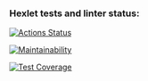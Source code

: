 ### Hexlet tests and linter status:
[![Actions Status](https://github.com/Tural-Aliyev/php-project-lvl1/workflows/hexlet-check/badge.svg)](https://github.com/Tural-Aliyev/php-project-lvl1/actions)

[![Maintainability](https://api.codeclimate.com/v1/badges/a99a88d28ad37a79dbf6/maintainability)](https://codeclimate.com/github/codeclimate/codeclimate/maintainability)

[![Test Coverage](https://api.codeclimate.com/v1/badges/a99a88d28ad37a79dbf6/test_coverage)](https://codeclimate.com/github/codeclimate/codeclimate/test_coverage)
